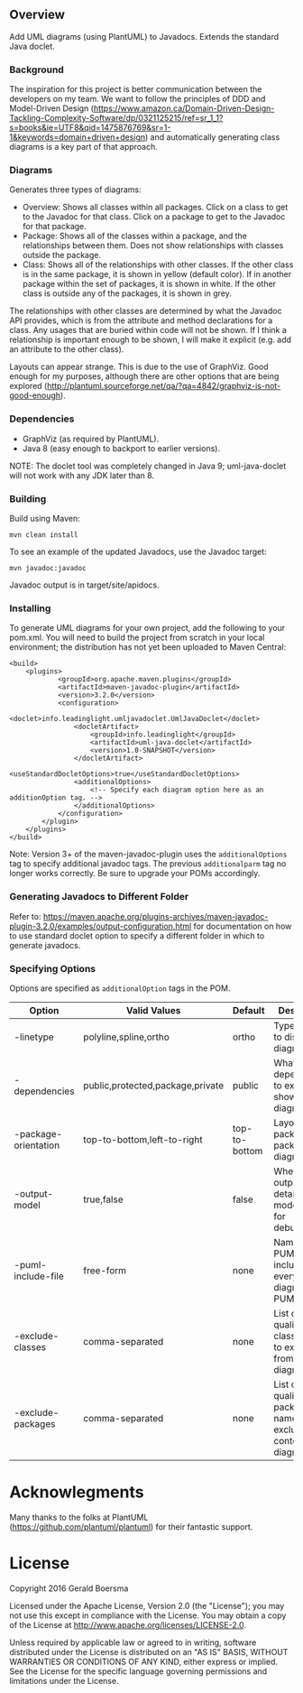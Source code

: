 ## Overview ##

Add UML diagrams (using PlantUML) to Javadocs. Extends the standard Java doclet.

### Background ###

The inspiration for this project is better communication between the developers on my team. We want to 
follow the principles of DDD and Model-Driven Design 
(https://www.amazon.ca/Domain-Driven-Design-Tackling-Complexity-Software/dp/0321125215/ref=sr_1_1?s=books&ie=UTF8&qid=1475876769&sr=1-1&keywords=domain+driven+design) 
and automatically generating class diagrams is a key part of that approach.

### Diagrams ###

Generates three types of diagrams:

- Overview: Shows all classes within all packages. Click on a class to get to the Javadoc for that class.
Click on a package to get to the Javadoc for that package.
- Package: Shows all of the classes within a package, and the relationships between them. Does not
show relationships with classes outside the package.
- Class: Shows all of the relationships with other classes. If the other class is in the same package,
it is shown in yellow (default color). If in another package within the set of packages, it is shown
in white. If the other class is outside any of the packages, it is shown in grey.

The relationships with other classes are determined by what the Javadoc API provides, which is from the
attribute and method declarations for a class. Any usages that are buried within code will not be shown.
If I think a relationship is important enough to be shown, I will make it explicit (e.g. add an attribute
to the other class). 

Layouts can appear strange. This is due to the use of GraphViz. Good enough for my purposes, although
there are other options that are being explored (http://plantuml.sourceforge.net/qa/?qa=4842/graphviz-is-not-good-enough).

### Dependencies ###

- GraphViz (as required by PlantUML).
- Java 8 (easy enough to backport to earlier versions).

NOTE: The doclet tool was completely changed in Java 9; uml-java-doclet will not work with any JDK later than 8.

### Building ###

Build using Maven:

    mvn clean install

To see an example of the updated Javadocs, use the Javadoc target:

    mvn javadoc:javadoc

Javadoc output is in target/site/apidocs.

### Installing ###

To generate UML diagrams for your own project, add the following to your pom.xml. You will need to build
the project from scratch in your local environment; the distribution has not yet been uploaded to
Maven Central:

    <build>
        <plugins>
                <groupId>org.apache.maven.plugins</groupId>                                  
                <artifactId>maven-javadoc-plugin</artifactId>
                <version>3.2.0</version>
                <configuration>
                    <doclet>info.leadinglight.umljavadoclet.UmlJavaDoclet</doclet>
                    <docletArtifact>
                        <groupId>info.leadinglight</groupId>
                        <artifactId>uml-java-doclet</artifactId>
                        <version>1.0-SNAPSHOT</version>                                               
                    </docletArtifact>
                    <useStandardDocletOptions>true</useStandardDocletOptions>
                    <additionalOptions>
                        <!-- Specify each diagram option here as an additionOption tag. -->
                    </additionalOptions>
                </configuration>
            </plugin>
        </plugins>
    </build>

Note: Version 3+ of the maven-javadoc-plugin uses the `additionalOptions` tag to specify additional javadoc tags.
The previous `additionalparm` tag no longer works correctly. Be sure to upgrade your POMs accordingly.

### Generating Javadocs to Different Folder ###
Refer to: https://maven.apache.org/plugins-archives/maven-javadoc-plugin-3.2.0/examples/output-configuration.html
for documentation on how to use standard doclet option to specify a different folder in which to generate javadocs.

### Specifying Options ###

Options are specified as `additionalOption` tags in the POM.

|Option|Valid Values|Default|Description|
|---|---|---|---|
|-linetype|polyline,spline,ortho|ortho|Types of lines to display on diagrams|
|-dependencies|public,protected,package,private|public|What dependencies to explicitly show on the diagram|
|-package-orientation|top-to-bottom,left-to-right|top-to-bottom|Layout of packages on package diagrams|
|-output-model|true,false|false|Whether to output the details of the model (useful for debugging)|
|-puml-include-file|free-form|none|Name of PUML file to include in every diagram PUML|
|-exclude-classes|comma-separated|none|List of qualified class names to exclude from context diagrams|
|-exclude-packages|comma-separated|none|List of qualified package names to exclude from context diagrams|

# Acknowlegments #

Many thanks to the folks at PlantUML (https://github.com/plantuml/plantuml) for their
fantastic support.

# License #

Copyright 2016 Gerald Boersma

Licensed under the Apache License, Version 2.0 (the "License"); you may not use this except in compliance with the License. You may obtain a copy of the License at http://www.apache.org/licenses/LICENSE-2.0.

Unless required by applicable law or agreed to in writing, software distributed under the License is distributed on an "AS IS" BASIS, WITHOUT WARRANTIES OR CONDITIONS OF ANY KIND, either express or implied. See the License for the specific language governing permissions and limitations under the License.

